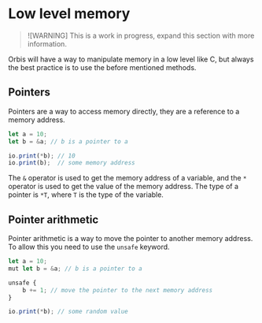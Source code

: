 # Low level memory

> ![WARNING]
> This is a work in progress, expand this section with more information.

Orbis will have a way to manipulate memory in a low level like C, but always the best practice is to use the before mentioned methods.

## Pointers

Pointers are a way to access memory directly, they are a reference to a memory address.

```ts
let a = 10;
let b = &a; // b is a pointer to a

io.print(*b); // 10
io.print(b);  // some memory address
```

The `&` operator is used to get the memory address of a variable, and the `*` operator is used to get the value of the memory address.
The type of a pointer is `*T`, where `T` is the type of the variable.

## Pointer arithmetic

Pointer arithmetic is a way to move the pointer to another memory address. To allow this you need to use the `unsafe` keyword.

```ts
let a = 10;
mut let b = &a; // b is a pointer to a

unsafe {
    b += 1; // move the pointer to the next memory address
}

io.print(*b); // some random value
```
